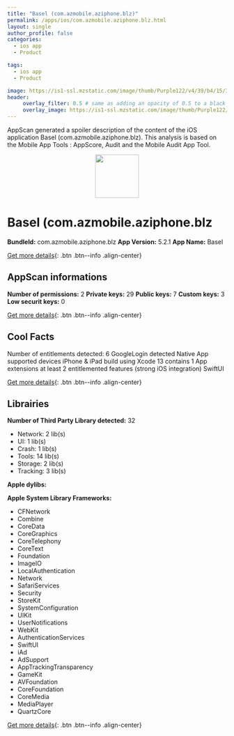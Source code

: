 ```yaml
---
title: "Basel (com.azmobile.aziphone.blz)"
permalink: /apps/ios/com.azmobile.aziphone.blz.html
layout: single
author_profile: false
categories: 
  - ios app 
  - Product 

tags: 
  - ios app 
  - Product 

image: https://is1-ssl.mzstatic.com/image/thumb/Purple122/v4/39/b4/15/39b4152e-615a-f264-837a-a9e4e5af4659/AppIcon-bz-0-1x_U007emarketing-0-7-0-0-85-220-0.png/512x512bb.jpg
header: 
     overlay_filter: 0.5 # same as adding an opacity of 0.5 to a black background
     overlay_image: https://is1-ssl.mzstatic.com/image/thumb/Purple122/v4/39/b4/15/39b4152e-615a-f264-837a-a9e4e5af4659/AppIcon-bz-0-1x_U007emarketing-0-7-0-0-85-220-0.png/512x512bb.jpg
---
```

AppScan generated a spoiler description of the content of the iOS application Basel (com.azmobile.aziphone.blz). This analysis is based on the Mobile App Tools : AppScore, Audit and the Mobile Audit App Tool.

  
  
<div style="text-align: center;"><img src="https://is1-ssl.mzstatic.com/image/thumb/Purple122/v4/39/b4/15/39b4152e-615a-f264-837a-a9e4e5af4659/AppIcon-bz-0-1x_U007emarketing-0-7-0-0-85-220-0.png/512x512bb.jpg" width="100" height="100"></div>  
  
# Basel (com.azmobile.aziphone.blz

**BundleId:** com.azmobile.aziphone.blz
**App Version:** 5.2.1
**App Name:** Basel


[Get more details](/pricing.html){: .btn .btn--info .align-center}  
  
## AppScan informations 

**Number of permissions:** 2
**Private keys:** 29
**Public keys:** 7
**Custom keys:** 3
**Low securit keys:** 0
  
[Get more details](/pricing.html){: .btn .btn--info .align-center}

## Cool Facts

Number of entitlements detected: 6
GoogleLogin detected
Native App
supported devices iPhone & iPad
build using Xcode 13
contains 1 App extensions
at least 2 entitlemented features (strong iOS integration)
SwiftUI
  
[Get more details](/pricing.html){: .btn .btn--info .align-center}

## Librairies 
**Number of Third Party Library detected:** 32
- Network: 2 lib(s)
- UI: 1 lib(s)
- Crash: 1 lib(s)
- Tools: 14 lib(s)
- Storage: 2 lib(s)
- Tracking: 3 lib(s)

**Apple dylibs:**


**Apple System Library Frameworks:**
- CFNetwork
- Combine
- CoreData
- CoreGraphics
- CoreTelephony
- CoreText
- Foundation
- ImageIO
- LocalAuthentication
- Network
- SafariServices
- Security
- StoreKit
- SystemConfiguration
- UIKit
- UserNotifications
- WebKit
- AuthenticationServices
- SwiftUI
- iAd
- AdSupport
- AppTrackingTransparency
- GameKit
- AVFoundation
- CoreFoundation
- CoreMedia
- MediaPlayer
- QuartzCore


  
[Get more details](/pricing.html){: .btn .btn--info .align-center}

